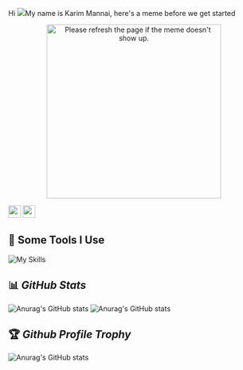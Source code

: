 Hi ![](https://user-images.githubusercontent.com/18350557/176309783-0785949b-9127-417c-8b55-ab5a4333674e.gif)My name is Karim Mannai, here's a meme before we get started



<p align="center">
  <img  height="350px" src='https://random-memer.herokuapp.com/' title="Meme" alt="Please refresh the page if the meme doesn't show up.">
</p>

<!--
*Zgon7/Zgon7* is a ✨ special ✨ repository because its README.md (this file) appears on your GitHub profile.

Here are some ideas to get you started:

- 😄 Pronouns: ...
- ⚡ Fun fact: ...
-->


<p>
  <a href="https://www.linkedin.com/in/karim-mannai/" target="_blank"><img src="https://img.shields.io/badge/linkedin-%230077B5.svg?&style=for-the-             badge&logo=linkedin&logoColor=white" height=25></a> <a href="https://www.instagram.com/zgon7/" target="_blank"><img src="https://img.shields.io/badge/instagram-%23E4405F.svg?     &style=for-the-badge&logo=instagram&logoColor=white" height=25></a>
</p>



<h2>🚀 Some Tools I Use</h2>

![My Skills](https://skillicons.dev/icons?i=html,css,sass,bootstrap,js,ts,py,java,php,jquery,r,styledcomponents,tailwind,nodejs,expressjs,angular,webpack,spring,maven,flask,django,react,redux,laravel,symfony,dotnet,mongodb,mysql,sqlite,postgres,graphql,discord,linux,git,github,gitlab,idea,jenkins,kubernetes,vim,regex,stackoverflow,figma)

<!--
## ⭐ *Top Languages*

![Top Langs](https://github-readme-stats.vercel.app/api/top-langs/?username=Zgon7&theme=radical&layout=compact)
-->

## 📊 *GitHub Stats*

![Anurag's GitHub stats](https://github-readme-stats.vercel.app/api?username=Zgon7&show_icons=true&theme=radical)
![Anurag's GitHub stats](https://github-readme-streak-stats.herokuapp.com/?user=zgon7&theme=radical&date_format=j%20M%5B%20Y%5D&currStreakLabel=6FDA44&fire=6FDA44&ring=6FDA44)

## 🏆 *Github Profile Trophy*

![Anurag's GitHub stats](https://github-profile-trophy.vercel.app/?username=Zgon7&theme=radical&row=1&column=10)
